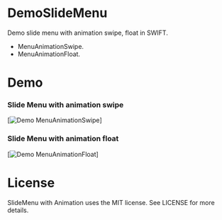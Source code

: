 # DemoSlideMenu
Demo slide menu with animation swipe, float in SWIFT.
- MenuAnimationSwipe.
- MenuAnimationFloat.

# Demo
### Slide Menu with animation swipe
[![Demo MenuAnimationSwipe](http://i.giphy.com/3o85xxItfc4v6dtNq8.gif)]
### Slide Menu with animation float
[![Demo MenuAnimationFloat](http://i.giphy.com/3o85xIXqLUQdIzpQ4g.gif)]

# License
SlideMenu with Animation uses the MIT license. See LICENSE for more details.
